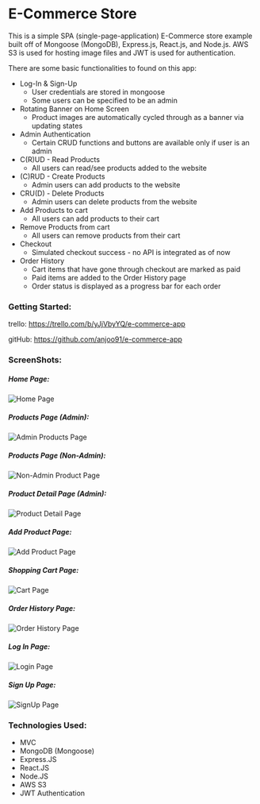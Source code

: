 # E-Commerce Store

This is a simple SPA (single-page-application) E-Commerce store example built off of Mongoose (MongoDB), Express.js, React.js, and Node.js. AWS S3 is used for hosting image files and JWT is used for authentication. 

There are some basic functionalities to found on this app: 
* Log-In & Sign-Up
    * User credentials are stored in mongoose
    * Some users can be specified to be an admin
* Rotating Banner on Home Screen
    * Product images are automatically cycled through as a banner via updating states
* Admin Authentication
    * Certain CRUD functions and buttons are available only if user is an admin
* C(R)UD - Read Products
    * All users can read/see products added to the website
* (C)RUD - Create Products
    * Admin users can add products to the website
* CRU(D) - Delete Products
    * Admin users can delete products from the website
* Add Products to cart
    * All users can add products to their cart
* Remove Products from cart
    * All users can remove products from their cart
* Checkout
    * Simulated checkout success - no API is integrated as of now
* Order History
    * Cart items that have gone through checkout are marked as paid
    * Paid items are added to the Order History page
    * Order status is displayed as a progress bar for each order

### Getting Started:

trello: https://trello.com/b/yJjVbyYQ/e-commerce-app

gitHub: https://github.com/anjoo91/e-commerce-app


### ScreenShots:

##### Home Page:

![Home Page](https://i.postimg.cc/wBKdC3Z2/landing-page-mern.png "Landing Page")

##### Products Page (Admin):

![Admin Products Page](https://i.postimg.cc/05t18Vhb/products-page-mern.png "Admin Products Page")

##### Products Page (Non-Admin):

![Non-Admin Product Page](https://i.postimg.cc/jjTF6fBp/products-not-admin-page-mern.png "Non-Admin Products Page")

##### Product Detail Page (Admin):

![Product Detail Page](https://i.postimg.cc/3xYqmpsP/products-detail-page-mern.png "Product Detail Page")

##### Add Product Page:

![Add Product Page](https://i.postimg.cc/3N2LDJn8/addform-mern.png "Add Product Form Page")

##### Shopping Cart Page:

![Cart Page](https://i.postimg.cc/ZKF7bnWj/cart-page-mern.png "Cart Page")

##### Order History Page:

![Order History Page](https://i.postimg.cc/KvvLT890/Order-History-page-mern.png "Order History Page")

##### Log In Page:

![Login Page](https://i.postimg.cc/52DFDqfr/Login-Form-Mern.png "Login Page")

##### Sign Up Page:

![SignUp Page](https://i.postimg.cc/RFL63kwr/signup-mern.png "SignUp Page")



### Technologies Used:

* MVC
* MongoDB (Mongoose)
* Express.JS
* React.JS
* Node.JS
* AWS S3
* JWT Authentication
